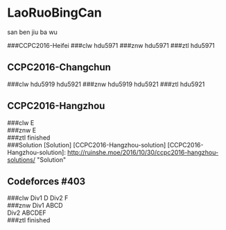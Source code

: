 # LaoRuoBingCan
san ben jiu ba wu

###CCPC2016-Heifei
###clw
hdu5971
###znw
hdu5971
###ztl
hdu5971

## CCPC2016-Changchun
###clw
hdu5919 hdu5921
###znw
hdu5919 hdu5921
###ztl
hdu5921

## CCPC2016-Hangzhou
###clw
E  
###znw
E  
###ztl
finished  
###Solution
[Solution] [CCPC2016-Hangzhou-solution]
[CCPC2016-Hangzhou-solution]: http://ruinshe.moe/2016/10/30/ccpc2016-hangzhou-solutions/  "Solution"

## Codeforces #403 
###clw
Div1 D
Div2 F  
###znw
Div1 ABCD  
Div2 ABCDEF  
###ztl
finished

